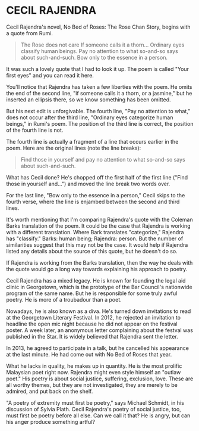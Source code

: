 # CECIL RAJENDRA

Cecil Rajendra's novel, No Bed of Roses: The Rose Chan Story, begins with a quote from Rumi.

> The Rose does not care
> If someone calls it a thorn...
> Ordinary eyes classify human beings.
> Pay no attention to what
> so-and-so says about such-and-such.
> Bow only to the essence in a person.

It was such a lovely quote that I had to look it up. The poem is called "Your first eyes" and you can read it here.

You'll notice that Rajendra has taken a few liberties with the poem. He omits the end of the second line, "if someone calls it a thorn, or a jasmine," but he inserted an ellipsis there, so we know something has been omitted.

But his next edit is unforgivable. The fourth line, "Pay no attention to what," does not occur after the third line, "Ordinary eyes categorize human beings," in Rumi's poem. The position of the third line is correct, the position of the fourth line is not.

The fourth line is actually a fragment of a line that occurs earlier in the poem. Here are the original lines (note the line breaks):

> Find those in yourself and pay no attention
> to what so-and-so says about such-and-such.

What has Cecil done? He's chopped off the first half of the first line ("Find those in yourself and...") and moved the line break two words over.

For the last line, "Bow only to the essence in a person," Cecil skips to the fourth verse, where the line is enjambed between the second and third lines.

It's worth mentioning that I'm comparing Rajendra's quote with the Coleman Barks translation of the poem. It could be the case that Rajendra is working with a different translation. Where Bark translates "categorize," Rajendra has "classify." Barks: human being; Rajendra: person. But the number of similarities suggest that this may not be the case. It would help if Rajendra listed any details about the source of this quote, but he doesn't do so.

If Rajendra is working from the Barks translation, then the way he deals with the quote would go a long way towards explaining his approach to poetry.

Cecil Rajendra has a mixed legacy. He is known for founding the legal aid clinic in Georgetown, which is the prototype of the Bar Council's nationwide program of the same name. But he is responsible for some truly awful poetry. He is more of a troubadour than a poet.

Nowadays, he is also known as a diva. He's turned down invitations to read at the Georgetown Literary Festival. In 2012, he rejected an invitation to headline the open mic night because he did not appear on the festival poster. A week later, an anonymous letter complaining about the festval was published in the Star. It is widely believed that Rajendra sent the letter. 

In 2013, he agreed to participate in a talk, but he cancelled his appearance at the last minute. He had come out with No Bed of Roses that year.

What he lacks in quality, he makes up in quantity. He is the most prolific Malaysian poet right now. Rajendra might even style himself an "outlaw poet." His poetry is about social justice, suffering, exclusion, love. These are all worthy themes, but they are not investigated, they are merely to be admired, and put back on the shelf.

"A poetry of extremity must first be poetry," says Michael Schmidt, in his discussion of Sylvia Plath. Cecil Rajendra's poetry of social justice, too, must first be poetry before all else. Can we call it that? He is angry, but can his anger produce something artful?